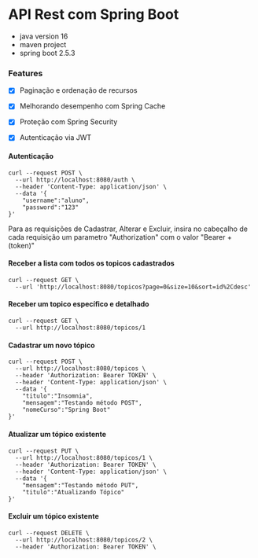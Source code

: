 # API Rest com Spring Boot

- java version 16
- maven project
- spring boot 2.5.3

### Features
- [x] Paginação e ordenação de recursos
- [x] Melhorando desempenho com Spring Cache 
- [x] Proteção com Spring Security
- [x] Autenticação via JWT


#### Autenticação
```
curl --request POST \
  --url http://localhost:8080/auth \
  --header 'Content-Type: application/json' \
  --data '{
	"username":"aluno",
	"password":"123"
}'
```

Para as requisições de Cadastrar, Alterar e Excluir, insira no cabeçalho de cada requisição um parametro "Authorization" com o valor "Bearer + (token)"


#### Receber a lista com todos os topicos cadastrados
```
curl --request GET \
  --url 'http://localhost:8080/topicos?page=0&size=10&sort=id%2Cdesc'
```

#### Receber um topico específico e detalhado
```
curl --request GET \
  --url http://localhost:8080/topicos/1
```

#### Cadastrar um novo tópico
```
curl --request POST \
  --url http://localhost:8080/topicos \
  --header 'Authorization: Bearer TOKEN' \
  --header 'Content-Type: application/json' \
  --data '{
	"titulo":"Insomnia",
	"mensagem":"Testando método POST",
	"nomeCurso":"Spring Boot"
}'
```

#### Atualizar um tópico existente
```
curl --request PUT \
  --url http://localhost:8080/topicos/1 \
  --header 'Authorization: Bearer TOKEN' \
  --header 'Content-Type: application/json' \
  --data '{
	"mensagem":"Testando método PUT",
	"titulo":"Atualizando Tópico"
}'
```

#### Excluir um tópico existente
```
curl --request DELETE \
  --url http://localhost:8080/topicos/2 \
  --header 'Authorization: Bearer TOKEN' \
```